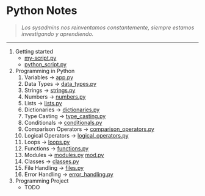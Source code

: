 # Python Notes
> _Los sysadmins nos reinventamos constantemente, siempre estamos investigando y aprendiendo._
___
1. Getting started
   - [my-script.py](https://github.com/rootzilopochtli/python-notes/blob/main/getting_started/my-script.py) 
   - [python_script.py](https://github.com/rootzilopochtli/python-notes/blob/main/getting_started/python_script.py)
2. Programming in Python
    1. Variables → [app.py](https://github.com/rootzilopochtli/python-notes/blob/main/programming_in_python/app.py)
    2. Data Types → [data_types.py](https://github.com/rootzilopochtli/python-notes/blob/main/programming_in_python/data_types.py)
    3. Strings → [strings.py](https://github.com/rootzilopochtli/python-notes/blob/main/programming_in_python/strings.py)
    4. Numbers → [numbers.py](https://github.com/rootzilopochtli/python-notes/blob/main/programming_in_python/numbers.py)
    5. Lists → [lists.py](https://github.com/rootzilopochtli/python-notes/blob/main/programming_in_python/lists.py)
    6. Dictionaries → [dictionaries.py](https://github.com/rootzilopochtli/python-notes/blob/main/programming_in_python/dictionaries.py)
    7. Type Casting → [type_casting.py](https://github.com/rootzilopochtli/python-notes/blob/main/programming_in_python/type_casting.py)
    8. Conditionals → [conditionals.py](https://github.com/rootzilopochtli/python-notes/blob/main/programming_in_python/conditionals.py)
    9. Comparison Operators → [comparison_operators.py](https://github.com/rootzilopochtli/python-notes/blob/main/programming_in_python/comparison_operators.py)
    10. Logical Operators → [logical_operators.py](https://github.com/rootzilopochtli/python-notes/blob/main/programming_in_python/logical_operators.py)
    11. Loops → [loops.py](https://github.com/rootzilopochtli/python-notes/blob/main/programming_in_python/loops.py)
    12. Functions → [functions.py](https://github.com/rootzilopochtli/python-notes/blob/main/programming_in_python/functions.py)
    13. Modules → [modules.py](https://github.com/rootzilopochtli/python-notes/blob/main/programming_in_python/modules.py) [mod.py](https://github.com/rootzilopochtli/python-notes/blob/main/programming_in_python/mod.py)
    14. Classes → [classes.py](https://github.com/rootzilopochtli/python-notes/blob/main/programming_in_python/classes.py)
    15. File Handling → [files.py](https://github.com/rootzilopochtli/python-notes/blob/main/programming_in_python/files.py) 
    16. Error Handling → [error_handling.py](https://github.com/rootzilopochtli/python-notes/blob/main/programming_in_python/error_handling.py)
3. Programming Project
   - TODO
